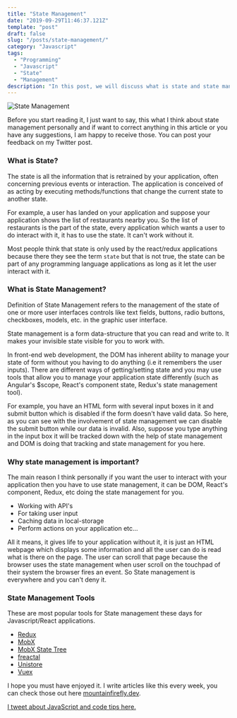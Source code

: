 ```yaml
---
title: "State Management"
date: "2019-09-29T11:46:37.121Z"
template: "post"
draft: false
slug: "/posts/state-management/"
category: "Javascript"
tags:
  - "Programming"
  - "Javascript"
  - "State"
  - "Management"
description: "In this post, we will discuss what is state and state management and why it is important and what the tools/packages out there to manage state in Javascript applications."
---
```

![State Management](/media/post11-image1.png)

Before you start reading it, I just want to say, this what I think about state management personally and if want to correct anything in this article or you have any suggestions, I am happy to receive those. You can post your feedback on my Twitter post.

### What is State?
The state is all the information that is retrained by your application, often concerning previous events or interaction. The application is conceived of as acting by executing methods/functions that change the current state to another state.

For example, a user has landed on your application and suppose your application shows the list of restaurants nearby you. So the list of restaurants is the part of the state, every application which wants a user to do interact with it, it has to use the state. It can't work without it.

Most people think that state is only used by the react/redux applications because there they see the term `state` but that is not true, the state can be part of any programming language applications as long as it let the user interact with it.

### What is State Management?
Definition of State Management refers to the management of the state of one or more user interfaces controls like text fields, buttons, radio buttons, checkboxes, models, etc. in the graphic user interface.

State management is a form data-structure that you can read and write to. It makes your invisible state visible for you to work with.

In front-end web development, the DOM has inherent ability to manage your state of form without you having to do anything (i.e it remembers the user inputs). There are different ways of getting/setting state and you may use tools that allow you to manage your application state differently (such as Angular's $scope, React's component state, Redux's state management tool).

For example, you have an HTML form with several input boxes in it and submit button which is disabled if the form doesn't have valid data. So here, as you can see with the involvement of state management we can disable the submit button while our data is invalid. Also, suppose you type anything in the input box it will be tracked down with the help of state management and DOM is doing that tracking and state management for you here.

### Why state management is important?
The main reason I think personally if you want the user to interact with your application then you have to use state management, it can be DOM, React's component, Redux, etc doing the state management for you.

- Working with API's
- For taking user input
- Caching data in local-storage
- Perform actions on your application etc...

All it means, it gives life to your application without it, it is just an HTML webpage which displays some information and all the user can do is read what is there on the page. The user can scroll that page because the browser uses the state management when user scroll on the touchpad of their system the browser fires an event.
So State management is everywhere and you can't deny it.

### State Management Tools
These are most popular tools for State management these days for Javascript/React applications.

- [Redux](https://redux.js.org/)
- [MobX](https://mobx.js.org/)
- [MobX State Tree](https://github.com/mobxjs/mobx-state-tree)
- [freactal](https://github.com/FormidableLabs/freactal)
- [Unistore](https://github.com/developit/unistore)
- [Vuex](https://vuex.vuejs.org/guide/)

I hope you must have enjoyed it. I write articles like this every week, you can check those out here [mountainfirefly.dev](https://mountainfirefly.dev).

[I tweet about JavaScript and code tips here.](https://twitter.com/mountainfirefly)
